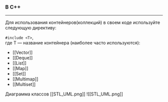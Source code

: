 ### В C++
***
Для использования контейнеров(коллекций) в своем коде используйте следующую директиву:

`#include <T>`,  
где T — название контейнера (наиболее часто используются):
- [[Vector]]
- [[Deque]]
- [[List]] 
- [[Map]]
- [[Set]] 
- [[Multimap]] 
- [[Multiset]]


Диаграмма классов [[STL_UML.png]]
![[STL_UML.png]]

